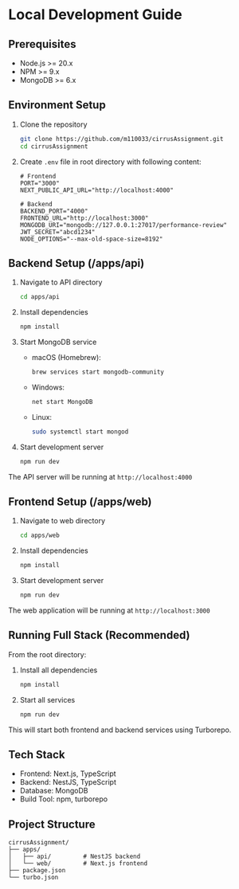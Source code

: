 # Local Development Guide

## Prerequisites
- Node.js >= 20.x
- NPM >= 9.x
- MongoDB >= 6.x

## Environment Setup
1. Clone the repository
    ```bash
    git clone https://github.com/m110033/cirrusAssignment.git
    cd cirrusAssignment
    ```

2. Create `.env` file in root directory with following content:
    ```env
    # Frontend
    PORT="3000"
    NEXT_PUBLIC_API_URL="http://localhost:4000"

    # Backend
    BACKEND_PORT="4000"
    FRONTEND_URL="http://localhost:3000"
    MONGODB_URI="mongodb://127.0.0.1:27017/performance-review"
    JWT_SECRET="abcd1234"
    NODE_OPTIONS="--max-old-space-size=8192"
    ```

## Backend Setup (/apps/api)
1. Navigate to API directory
    ```bash
    cd apps/api
    ```

2. Install dependencies
    ```bash
    npm install
    ```

3. Start MongoDB service
    - macOS (Homebrew):
        ```bash
        brew services start mongodb-community
        ```
    - Windows:
        ```bash
        net start MongoDB
        ```
    - Linux:
        ```bash
        sudo systemctl start mongod
        ```

4. Start development server
    ```bash
    npm run dev
    ```

The API server will be running at `http://localhost:4000`

## Frontend Setup (/apps/web)
1. Navigate to web directory
    ```bash
    cd apps/web
    ```

2. Install dependencies
    ```bash
    npm install
    ```

3. Start development server
    ```bash
    npm run dev
    ```

The web application will be running at `http://localhost:3000`

## Running Full Stack (Recommended)
From the root directory:

1. Install all dependencies
    ```bash
    npm install
    ```

2. Start all services
    ```bash
    npm run dev
    ```

This will start both frontend and backend services using Turborepo.

## Tech Stack
- Frontend: Next.js, TypeScript
- Backend: NestJS, TypeScript
- Database: MongoDB
- Build Tool: npm, turborepo

## Project Structure
    cirrusAssignment/
    ├── apps/
    │   ├── api/         # NestJS backend
    │   └── web/         # Next.js frontend
    ├── package.json
    └── turbo.json
